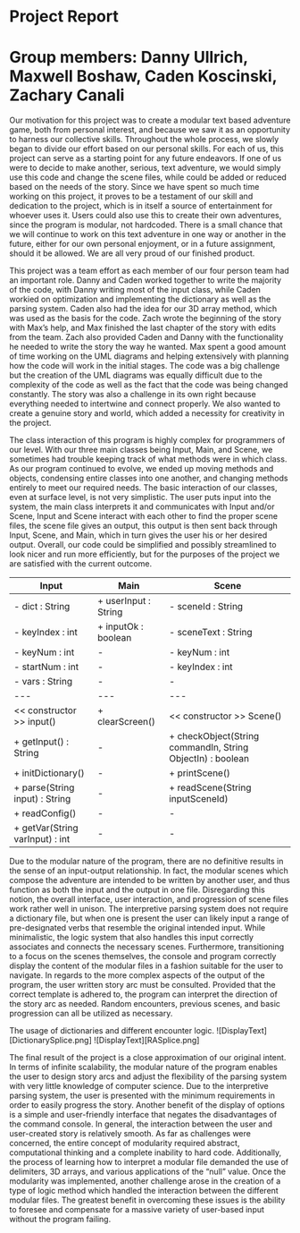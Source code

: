 # Project Report
# Group members: Danny Ullrich, Maxwell Boshaw, Caden Koscinski, Zachary Canali

Our motivation for this project was to create a modular text based adventure game, both from personal interest, and because we saw it as an opportunity to harness our collective skills. Throughout the whole process, we slowly began to divide our effort based on our personal skills. For each of us, this project can serve as a starting point for any future endeavors. If one of us were to decide to make another, serious, text adventure, we would simply use this code and change the scene files, while could be added or reduced based on the needs of the story. Since we have spent so much time working on this project, it proves to be a testament of our skill and dedication to the project, which is in itself a source of entertainment for whoever uses it. Users could also use this to create their own adventures, since the program is modular, not hardcoded. There is a small chance that we will continue to work on this text adventure in one way or another in the future, either for our own personal enjoyment, or in a future assignment, should it be allowed. We are all very proud of our finished product.

This project was a team effort as each member of our four person team had an important role. Danny and Caden worked together to write the majority of the code, with Danny writing most of the input class, while Caden workied on optimization and implementing the dictionary as well as the parsing system. Caden also had the idea for our 3D array method, which was used as the basis for the code. Zach wrote the beginning of the story with Max’s help, and Max finished the last chapter of the story with edits from the team. Zach also provided Caden and Danny with the functionality he needed to write the story the way he wanted. Max spent a good amount of time working on the UML diagrams and helping extensively with planning how the code will work in the initial stages. The code was a big challenge but the creation of the UML diagrams was equally difficult due to the complexity of the code as well as the fact that the code was being changed constantly. The story was also a challenge in its own right because everything needed to intertwine and connect properly. We also wanted to create a genuine story and world, which added a necessity for creativity in the project.

The class interaction of this program is highly complex for programmers of our level. With our three main classes being Input, Main, and Scene, we sometimes had trouble keeping track of what methods were in which class. As our program continued to evolve, we ended up moving methods and objects, condensing entire classes into one another, and changing methods entirely to meet our required needs. The basic interaction of our classes, even at surface level, is not very simplistic. The user puts input into the system, the main class interprets it and communicates with Input and/or Scene, Input and Scene interact with each other to find the proper scene files, the scene file gives an output, this output is then sent back through Input, Scene, and Main, which in turn gives the user his or her desired output. Overall, our code could be simplified and possibly streamlined to look nicer and run more efficiently, but for the purposes of the project we are satisfied with the current outcome.

| Input | Main | Scene |
| --- | --- | --- |
| - dict : String                   | + userInput : String | - sceneId : String |
| - keyIndex : int                  | + inputOk : boolean  | - sceneText : String |
| - keyNum : int                    | - | - keyNum : int |
|  - startNum : int                 | - | - keyIndex : int |
|  - vars : String                  | - | - |
| ---                               | --- | --- |
| << constructor >> input()         | + clearScreen() | << constructor >> Scene() |
| + getInput() : String             | - | + checkObject(String commandIn, String ObjectIn) : boolean |
| + initDictionary()                | - | + printScene() |
| + parse(String input) : String    | - | + readScene(String inputSceneId) |
|  + readConfig()                   | - | - |
|  + getVar(String varInput) : int  | - | - |

Due to the modular nature of the program, there are no definitive results in the sense of an input-output relationship. In fact, the modular scenes which compose the adventure are intended to be written by another user, and thus function as both the input and the output in one file. Disregarding this notion, the overall interface, user interaction, and progression of scene files work rather well in unison. The interpretive parsing system does not require a dictionary file, but when one is present the user can likely input a range of pre-designated verbs that resemble the original intended input. While minimalistic, the logic system that also handles this input correctly associates and connects the necessary scenes. Furthermore, transitioning to a focus on the scenes themselves, the console and program correctly display the content of the modular files in a fashion suitable for the user to navigate. In regards to the more complex aspects of the output of the program, the user written story arc must be consulted. Provided that the correct template is adhered to, the program can interpret the direction of the story arc as needed. Random encounters, previous scenes, and basic progression can all be utilized as necessary.

The usage of dictionaries and different encounter logic.
![DisplayText][DictionarySplice.png]
![DisplayText][RASplice.png]

The final result of the project is a close approximation of our original intent. In terms of infinite scalability, the modular nature of the program enables the user to design story arcs and adjust the flexibility of the parsing system with very little knowledge of computer science. Due to the interpretive parsing system, the user is presented with the minimum requirements in order to easily progress the story. Another benefit of the display of options is a simple and user-friendly interface that negates the disadvantages of the command console. In general, the interaction between the user and user-created story is relatively smooth. As far as challenges were concerned, the entire concept of modularity required abstract, computational thinking and a complete inability to hard code. Additionally, the process of learning how to interpret a modular file demanded the use of delimiters, 3D arrays, and various applications of the “null” value. Once the modularity was implemented, another challenge arose in the creation of a type of logic method which handled the interaction between the different modular files. The greatest benefit in overcoming these issues is the ability to foresee and compensate for a massive variety of user-based input without the program failing.
